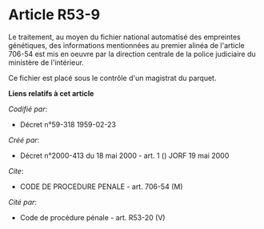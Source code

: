 # Article R53-9

Le traitement, au moyen du fichier national automatisé des empreintes génétiques, des informations mentionnées au premier
alinéa de l'article 706-54 est mis en oeuvre par la direction centrale de la police judiciaire du ministère de l'intérieur.

Ce fichier est placé sous le contrôle d'un magistrat du parquet.

**Liens relatifs à cet article**

_Codifié par_:

  - Décret n°59-318 1959-02-23

_Créé par_:

  - Décret n°2000-413 du 18 mai 2000 - art. 1 () JORF 19 mai 2000

_Cite_:

  - CODE DE PROCEDURE PENALE - art. 706-54 (M)

_Cité par_:

  - Code de procédure pénale - art. R53-20 (V)
